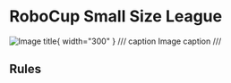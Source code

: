 # RoboCup Small Size League

![Image title](assets/SSL_robot.png){ width="300" }
/// caption
Image caption
///

## Rules